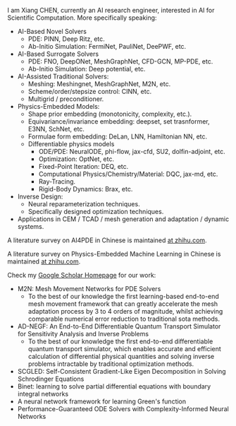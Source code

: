 I am Xiang CHEN, currently an AI research engineer, interested in AI for Scientific Computation. More specifically speaking:

- AI-Based Novel Solvers
    - PDE: PINN, Deep Ritz, etc.
    - Ab-Initio Simulation: FermiNet, PauliNet, DeePWF, etc.
- AI-Based Surrogate Solvers
    - PDE: FNO, DeepONet, MeshGraphNet, CFD-GCN, MP-PDE, etc.
    - Ab-Initio Simulation: Deep potential, etc.
- AI-Assisted Traditional Solvers:
    - Meshing: Meshingnet, MeshGraphNet, M2N, etc.
    - Scheme/order/stepsize control: CINN, etc.
    - Multigrid / preconditioner.
- Physics-Embedded Models:
    - Shape prior embedding (monotonicity, complexity, etc.).
    - Equivariance/invariance embedding: deepset, set trasnformer, E3NN, SchNet, etc.
    - Formulae form embedding: DeLan, LNN, Hamiltonian NN, etc.
    - Differentiable physics models
        - ODE/PDE: NeuralODE, phi-flow, jax-cfd, SU2, dolfin-adjoint, etc.
        - Optimization: OptNet, etc.
        - Fixed-Point Iteration: DEQ, etc.
        - Computational Physics/Chemistry/Material: DQC, jax-md, etc.
        - Ray-Tracing.
        - Rigid-Body Dynamics: Brax, etc.
- Inverse Design:
    - Neural reparameterization techniques.
    - Specifically designed optimization techniques.
- Applications in CEM / TCAD / mesh generation and adaptation / dynamic systems.

A literature survey on AI4PDE in Chinese is maintained [at zhihu.com](https://zhuanlan.zhihu.com/p/522145614).

A literature survey on Physics-Embedded Machine Learning in Chinese is maintained [at zhihu.com](https://zhuanlan.zhihu.com/p/574970271).

Check my [Google Scholar Homepage](https://scholar.google.com/citations?user=2cj3OTIAAAAJ&hl=zh-CN) for our work:

- M2N: Mesh Movement Networks for PDE Solvers
    - To the best of our knowledge the first learning-based end-to-end mesh movement framework that can greatly accelerate the mesh adaptation process by 3 to 4 orders of magnitude, whilst achieving comparable numerical error reduction to traditional sota methods.
- AD-NEGF: An End-to-End Differentiable Quantum Transport Simulator for Sensitivity Analysis and Inverse Problems
    - To the best of our knowledge the first end-to-end differentiable quantum transport simulator, which enables accurate and efficient calculation of differential physical quantities and solving inverse problems intractable by traditional optimization methods.
- SCGLED: Self-Consistent Gradient-Like Eigen Decomposition in Solving Schrodinger Equations
- Binet: learning to solve partial differential equations with boundary integral networks
- A neural network framework for learning Green's function
- Performance-Guaranteed ODE Solvers with Complexity-Informed Neural Networks
